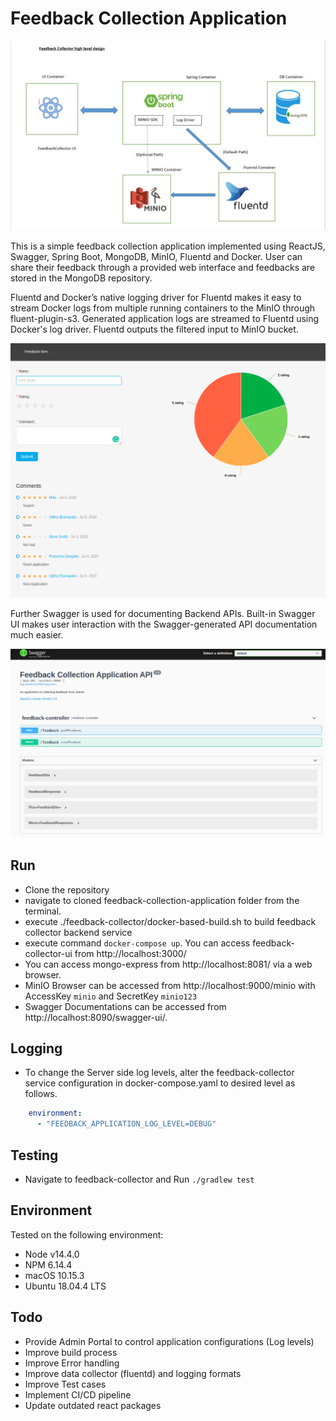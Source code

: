 # Feedback Collection Application

![Alt text](images/feedback.png?raw=true "Feedback Collection System Design")


This is a simple feedback collection application implemented using ReactJS, Swagger, Spring Boot, MongoDB, MinIO, Fluentd and Docker. User can share their feedback through a provided web interface
and feedbacks are stored in the MongoDB repository. 

Fluentd and Docker’s native logging driver for Fluentd makes it easy to stream Docker logs from multiple running containers to the MinIO through fluent-plugin-s3. Generated application logs are streamed to Fluentd using Docker's log driver. Fluentd outputs the filtered input to MinIO bucket.

![Alt text](images/ui.png?raw=true "Feedback Collector UI")

Further Swagger is used for documenting Backend APIs. Built-in Swagger UI makes user interaction with the Swagger-generated API documentation much easier.

![Alt text](images/swagger.png?raw=true "Swagger UI Backend Documentation")

## Run

- Clone the repository
- navigate to cloned feedback-collection-application folder from the terminal.
- execute ./feedback-collector/docker-based-build.sh to build feedback collector backend service
- execute command `docker-compose up`. You can access feedback-collector-ui from http://localhost:3000/
- You can access mongo-express from http://localhost:8081/ via a web browser.
- MinIO Browser can be accessed from http://localhost:9000/minio with AccessKey `minio` and SecretKey `minio123`
- Swagger Documentations can be accessed from http://localhost:8090/swagger-ui/.

## Logging

- To change the Server side log levels, alter the feedback-collector service configuration in docker-compose.yaml to desired level as follows.

```yaml 
    environment:
      - "FEEDBACK_APPLICATION_LOG_LEVEL=DEBUG"
```

## Testing

- Navigate to feedback-collector and  Run `./gradlew test` 

## Environment

Tested on the following environment:

- Node v14.4.0
- NPM 6.14.4
- macOS 10.15.3
- Ubuntu 18.04.4 LTS


## Todo
- Provide Admin Portal to control application configurations (Log levels)
- Improve build process
- Improve Error handling
- Improve data collector (fluentd) and logging formats
- Improve Test cases
- Implement CI/CD pipeline
- Update outdated react packages
